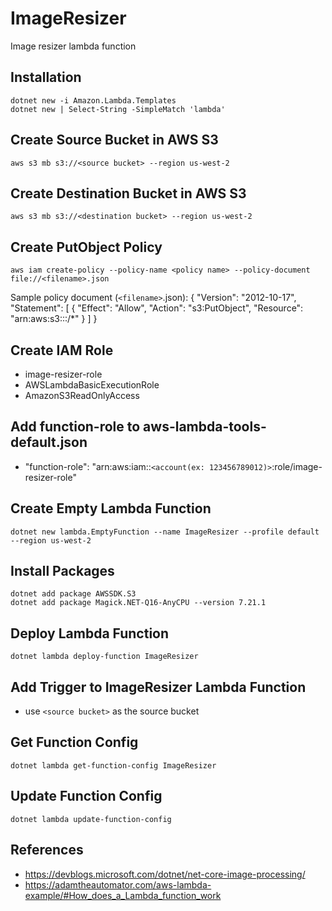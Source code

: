 # ImageResizer
Image resizer lambda function


## Installation
```
dotnet new -i Amazon.Lambda.Templates
dotnet new | Select-String -SimpleMatch 'lambda'
```

## Create Source Bucket in AWS S3
```
aws s3 mb s3://<source bucket> --region us-west-2
```

## Create Destination Bucket in AWS S3
```
aws s3 mb s3://<destination bucket> --region us-west-2
```

## Create PutObject Policy
```
aws iam create-policy --policy-name <policy name> --policy-document file://<filename>.json
```
  Sample policy document (`<filename>`.json):
  {
  "Version": "2012-10-17",
    "Statement": [
      {
        "Effect": "Allow",
        "Action": "s3:PutObject",
        "Resource": "arn:aws:s3:::<destination bucket>/*"
      }
    ]
 }


## Create IAM Role
  - image-resizer-role
  - AWSLambdaBasicExecutionRole
  - AmazonS3ReadOnlyAccess


## Add function-role to aws-lambda-tools-default.json
  - "function-role": "arn:aws:iam::`<account(ex: 123456789012)>`:role/image-resizer-role"


## Create Empty Lambda Function
```
dotnet new lambda.EmptyFunction --name ImageResizer --profile default --region us-west-2
```

## Install Packages
```
dotnet add package AWSSDK.S3
dotnet add package Magick.NET-Q16-AnyCPU --version 7.21.1
```

## Deploy Lambda Function
```
dotnet lambda deploy-function ImageResizer
```

## Add Trigger to ImageResizer Lambda Function
  - use `<source bucket>` as the source bucket


## Get Function Config
```
dotnet lambda get-function-config ImageResizer
```

## Update Function Config
```
dotnet lambda update-function-config
```

## References
  - https://devblogs.microsoft.com/dotnet/net-core-image-processing/
  - https://adamtheautomator.com/aws-lambda-example/#How_does_a_Lambda_function_work
